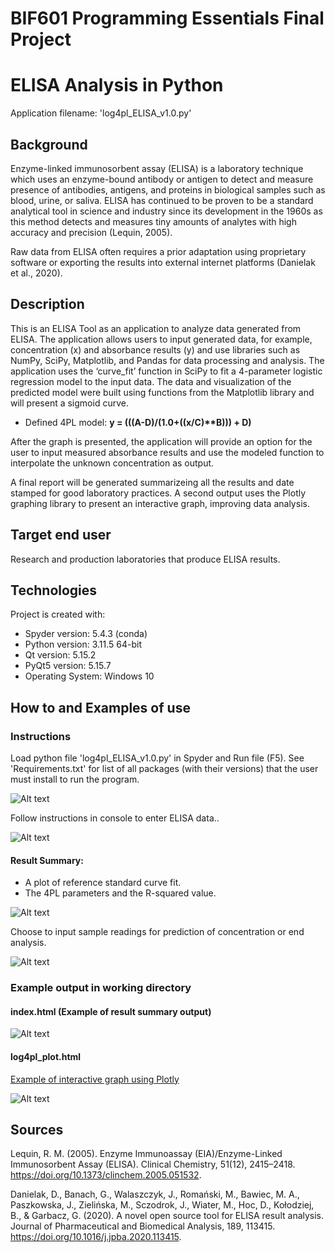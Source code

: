 # BIF601 Programming Essentials Final Project 
# ELISA Analysis in Python

Application filename: 'log4pl_ELISA_v1.0.py'

## Background

Enzyme-linked immunosorbent assay (ELISA) is a laboratory technique which uses an enzyme-bound antibody or antigen to detect and measure presence of antibodies, antigens, and proteins in biological samples such as blood, urine, or saliva. ELISA has continued to be proven to be a standard analytical tool in science and industry since its development in the 1960s as this method detects and measures tiny amounts of analytes with high accuracy and precision (Lequin, 2005). 

Raw data from ELISA often requires a prior adaptation using proprietary software or exporting the results into external internet platforms (Danielak et al., 2020). 

## Description

This is an ELISA Tool as an application to analyze data generated from ELISA. The application allows users to input generated data, for example, concentration (x) and absorbance results (y) and use libraries such as NumPy, SciPy, Matplotlib, and Pandas for data processing and analysis. The application uses the ‘curve_fit’ function in SciPy to fit a 4-parameter logistic regression model to the input data. The data and visualization of the predicted model were built using functions from the Matplotlib library and will present a sigmoid curve.

* Defined 4PL model: <b>y = (((A-D)/(1.0+((x/C)**B))) + D)</b>

After the graph is presented, the application will provide an option for the user to input measured absorbance results and use the modeled function to interpolate the unknown concentration as output. 

A final report will be generated summarizeing all the results and date stamped for good laboratory practices. A second output uses the Plotly graphing library to present an interactive graph, improving data analysis.

## Target end user

Research and production laboratories that produce ELISA results.

## Technologies
Project is created with:
* Spyder version: 5.4.3  (conda)
* Python version: 3.11.5 64-bit
* Qt version: 5.15.2
* PyQt5 version: 5.15.7
* Operating System: Windows 10

## How to and Examples of use

### Instructions

Load python file 'log4pl_ELISA_v1.0.py' in Spyder and Run file (F5).
See 'Requirements.txt' for list of all packages (with their versions) that the user must install to run the program.

![Alt text](https://github.com/b-shen/BIF601_final_project/blob/main/images/image1.png?raw=true "image1")

Follow instructions in console to enter ELISA data..

![Alt text](https://github.com/b-shen/BIF601_final_project/blob/main/images/image2.png?raw=true "image2")

#### Result Summary: 
* A plot of reference standard curve fit.
* The 4PL parameters and the R-squared value.

![Alt text](https://github.com/b-shen/BIF601_final_project/blob/main/images/image3.png?raw=true "image3")

Choose to input sample readings for prediction of concentration or end analysis.

![Alt text](https://github.com/b-shen/BIF601_final_project/blob/main/images/image4.png?raw=true "image4")

### Example output in working directory

#### index.html (Example of result summary output)

![Alt text](https://github.com/b-shen/BIF601_final_project/blob/main/images/image5.png?raw=true "image5")

#### log4pl_plot.html

<a href="https://htmlpreview.github.io/?https://github.com/b-shen/BIF601_final_project/blob/main/log4pl_plot.html">Example of interactive graph using Plotly</a>

![Alt text](https://github.com/b-shen/BIF601_final_project/blob/main/images/image6.png?raw=true "image6")

## Sources
Lequin, R. M. (2005). Enzyme Immunoassay (EIA)/Enzyme-Linked Immunosorbent Assay (ELISA). Clinical Chemistry, 51(12), 2415–2418. https://doi.org/10.1373/clinchem.2005.051532.

Danielak, D., Banach, G., Walaszczyk, J., Romański, M., Bawiec, M. A., Paszkowska, J., Zielińska, M., Sczodrok, J., Wiater, M., Hoc, D., Kołodziej, B., & Garbacz, G. (2020). A novel open source tool for ELISA result analysis. Journal of Pharmaceutical and Biomedical Analysis, 189, 113415. https://doi.org/10.1016/j.jpba.2020.113415.
